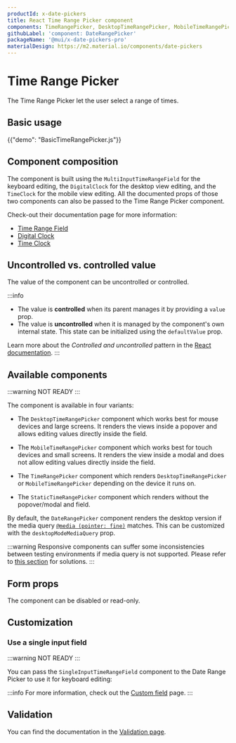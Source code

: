```yaml
---
productId: x-date-pickers
title: React Time Range Picker component
components: TimeRangePicker, DesktopTimeRangePicker, MobileTimeRangePicker, StaticTimeRangePicker
githubLabel: 'component: DateRangePicker'
packageName: '@mui/x-date-pickers-pro'
materialDesign: https://m2.material.io/components/date-pickers
---
```


# Time Range Picker [<span class="plan-pro"></span>](/x/introduction/licensing/#pro-plan 'Pro plan')

<p class="description">The Time Range Picker let the user select a range of times.</p>

## Basic usage

{{"demo": "BasicTimeRangePicker.js"}}

## Component composition

The component is built using the `MultiInputTimeRangeField` for the keyboard editing, the `DigitalClock` for the desktop view editing, and the `TimeClock` for the mobile view editing.
All the documented props of those two components can also be passed to the Time Range Picker component.

Check-out their documentation page for more information:

- [Time Range Field](/x/react-date-pickers/time-range-field/)
- [Digital Clock](/x/react-date-pickers/digital-clock/)
- [Time Clock](/x/react-date-pickers/time-clock/)

## Uncontrolled vs. controlled value

The value of the component can be uncontrolled or controlled.

[//]: # '{{"demo": "TimeRangePickerValue.js"}}'

:::info

- The value is **controlled** when its parent manages it by providing a `value` prop.
- The value is **uncontrolled** when it is managed by the component's own internal state. This state can be initialized using the `defaultValue` prop.

Learn more about the _Controlled and uncontrolled_ pattern in the [React documentation](https://react.dev/learn/sharing-state-between-components#controlled-and-uncontrolled-components).
:::

## Available components

:::warning
NOT READY
:::

The component is available in four variants:

- The `DesktopTimeRangePicker` component which works best for mouse devices and large screens.
  It renders the views inside a popover and allows editing values directly inside the field.

- The `MobileTimeRangePicker` component which works best for touch devices and small screens.
  It renders the view inside a modal and does not allow editing values directly inside the field.

- The `TimeRangePicker` component which renders `DesktopTimeRangePicker` or `MobileTimeRangePicker` depending on the device it runs on.

- The `StaticTimeRangePicker` component which renders without the popover/modal and field.

[//]: # '{{"demo": "ResponsiveDateRangePickers.js"}}'

By default, the `DateRangePicker` component renders the desktop version if the media query [`@media (pointer: fine)`](https://developer.mozilla.org/en-US/docs/Web/CSS/@media/pointer) matches.
This can be customized with the `desktopModeMediaQuery` prop.

:::warning
Responsive components can suffer some inconsistencies between testing environments if media query is not supported.
Please refer to [this section](/x/react-date-pickers/base-concepts/#testing-caveats) for solutions.
:::

## Form props

The component can be disabled or read-only.

[//]: # '{{"demo": "FormPropsTimeRangePickers.js"}}'

## Customization

### Use a single input field

:::warning
NOT READY
:::

You can pass the `SingleInputTimeRangeField` component to the Date Range Picker to use it for keyboard editing:

[//]: # '{{"demo": "SingleInputDateRangePicker.js"}}'

:::info
For more information, check out the [Custom field](/x/react-date-pickers/custom-field/#use-single-input-fields-on-range-pickers) page.
:::

## Validation

You can find the documentation in the [Validation page](/x/react-date-pickers/validation/).
